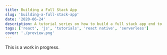 ```yaml
---
title: Building a Full Stack App
slug: 'building-a-full-stack-app'
date: '2020-06-24'
description: A tutorial series on how to build a full stack app end to end with React Native and Serverless
tags: ['react', 'js', 'tutorials', 'react native', 'serverless']
cover: './preview.png'
---
```


This is a work in progress.